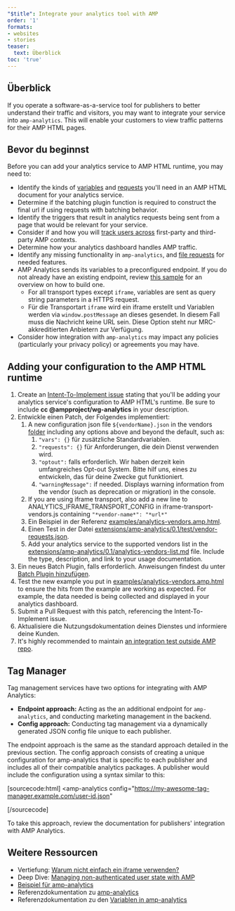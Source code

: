 ```yaml
---
"$title": Integrate your analytics tool with AMP
order: '1'
formats:
- websites
- stories
teaser:
  text: Überblick
toc: 'true'
---
```


<!--
This file is imported from https://github.com/ampproject/amphtml/blob/master/extensions/amp-analytics/integrating-analytics.md.
Please do not change this file.
If you have found a bug or an issue please
have a look and request a pull request there.
-->

## Überblick <a name="overview"></a>

If you operate a software-as-a-service tool for publishers to better understand their traffic and visitors, you may want to integrate your service into `amp-analytics`. This will enable your customers to view traffic patterns for their AMP HTML pages.

## Bevor du beginnst <a name="before-you-begin"></a>

Before you can add your analytics service to AMP HTML runtime, you may need to:

- Identify the kinds of [variables](https://github.com/ampproject/amphtml/blob/master/extensions/amp-analytics/analytics-vars.md) and [requests](https://github.com/ampproject/amphtml/blob/master/extensions/amp-analytics/amp-analytics.md#requests) you'll need in an AMP HTML document for your analytics service.
- Determine if the batching plugin function is required to construct the final url if using requests with batching behavior.
- Identify the triggers that result in analytics requests being sent from a page that would be relevant for your service.
- Consider if and how you will [track users across](https://github.com/ampproject/amphtml/blob/master/spec/amp-managing-user-state.md) first-party and third-party AMP contexts.
- Determine how your analytics dashboard handles AMP traffic.
- Identify any missing functionality in `amp-analytics`, and [file requests](https://github.com/ampproject/amphtml/issues/new) for needed features.
- AMP Analytics sends its variables to a preconfigured endpoint. If you do not already have an existing endpoint, review [this sample](https://github.com/ampproject/amp-publisher-sample#amp-analytics-sample) for an overview on how to build one.
    - For all transport types except `iframe`, variables are sent as query string parameters in a HTTPS request.
    - Für die Transportart `iframe` wird ein iframe erstellt und Variablen werden via `window.postMessage` an dieses gesendet. In diesem Fall muss die Nachricht keine URL sein. Diese Option steht nur MRC-akkreditierten Anbietern zur Verfügung.
- Consider how integration with `amp-analytics` may impact any policies (particularly your privacy policy) or agreements you may have.

## Adding your configuration to the AMP HTML runtime <a name="adding-your-configuration-to-the-amp-html-runtime"></a>

1. Create an [Intent-To-Implement issue](https://github.com/ampproject/amphtml/blob/master/extensions/amp-analytics/../../CONTRIBUTING.md#contributing-features) stating that you'll be adding your analytics service's configuration to AMP HTML's runtime. Be sure to include **cc @ampproject/wg-analytics** in your description.
2. Entwickle einen Patch, der Folgendes implementiert:
    1. A new configuration json file `${vendorName}.json` in the vendors [folder](https://github.com/ampproject/amphtml/tree/master/extensions/amp-analytics/0.1/vendors) including any options above and beyond the default, such as:
        1. `"vars": {}` für zusätzliche Standardvariablen.
        2. `"requests": {}` für Anforderungen, die dein Dienst verwenden wird.
        3. `"optout":` falls erforderlich. Wir haben derzeit kein umfangreiches Opt-out System. Bitte hilf uns, eines zu entwickeln, das für deine Zwecke gut funktioniert.
        4. `"warningMessage":` if needed. Displays warning information from the vendor (such as deprecation or migration) in the console.
    2. If you are using iframe transport, also add a new line to ANALYTICS_IFRAME_TRANSPORT_CONFIG in iframe-transport-vendors.js containing `"*vendor-name*": "*url*"`
    3. Ein Beispiel in der Referenz [examples/analytics-vendors.amp.html](https://github.com/ampproject/amphtml/blob/master/extensions/amp-analytics/../../examples/analytics-vendors.amp.html).
    4. Einen Test in der Datei [extensions/amp-analytics/0.1/test/vendor-requests.json](https://github.com/ampproject/amphtml/blob/master/extensions/amp-analytics/../../extensions/amp-analytics/0.1/test/vendor-requests.json).
    5. Add your analytics service to the supported vendors list in the [extensions/amp-analytics/0.1/analytics-vendors-list.md](https://github.com/ampproject/amphtml/blob/master/extensions/amp-analytics/./analytics-vendors-list.md) file. Include the type, description, and link to your usage documentation.
3. Ein neues Batch Plugin, falls erforderlich. Anweisungen findest du unter [Batch Plugin hinzufügen](#add-batch-plugin).
4. Test the new example you put in [examples/analytics-vendors.amp.html](https://github.com/ampproject/amphtml/blob/master/extensions/amp-analytics/../../examples/analytics-vendors.amp.html) to ensure the hits from the example are working as expected. For example, the data needed is being collected and displayed in your analytics dashboard.
5. Submit a Pull Request with this patch, referencing the Intent-To-Implement issue.
6. Aktualisiere die Nutzungsdokumentation deines Dienstes und informiere deine Kunden.
7. It's highly recommended to maintain [an integration test outside AMP repo](https://github.com/ampproject/amphtml/blob/master/extensions/amp-analytics/../../3p/README.md#adding-proper-integration-tests).

## Tag Manager <a name="tag-managers"></a>

Tag management services have two options for integrating with AMP Analytics:

- **Endpoint approach:** Acting as the an additional endpoint for `amp-analytics`, and conducting marketing management in the backend.
- **Config approach:** Conducting tag management via a dynamically generated JSON config file unique to each publisher.

The endpoint approach is the same as the standard approach detailed in the previous section. The config approach consists of creating a unique configuration for amp-analytics that is specific to each publisher and includes all of their compatible analytics packages. A publisher would include the configuration using a syntax similar to this:

[sourcecode:html]
<amp-analytics
  config="https://my-awesome-tag-manager.example.com/user-id.json"
></amp-analytics>
[/sourcecode]

To take this approach, review the documentation for publishers' integration with AMP Analytics.

## Weitere Ressourcen <a name="further-resources"></a>

- Vertiefung: [Warum nicht einfach ein iframe verwenden?](https://github.com/ampproject/amphtml/blob/master/extensions/amp-analytics/why-not-iframe.md)
- Deep Dive: [Managing non-authenticated user state with AMP](https://github.com/ampproject/amphtml/blob/master/spec/amp-managing-user-state.md)
- [Beispiel für amp-analytics](https://github.com/ampproject/amp-publisher-sample#amp-analytics-sample)
- Referenzdokumentation zu [amp-analytics](https://amp.dev/documentation/components/amp-analytics)
- Referenzdokumentation zu den [Variablen in amp-analytics](https://github.com/ampproject/amphtml/blob/master/extensions/amp-analytics/analytics-vars.md)
